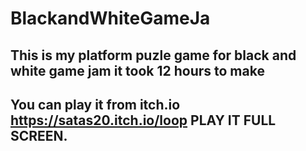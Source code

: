 # BlackandWhiteGameJa
## This is my platform puzle game for black and white game jam   it took 12 hours to make 
##  You can play it from itch.io https://satas20.itch.io/loop PLAY IT FULL SCREEN.
